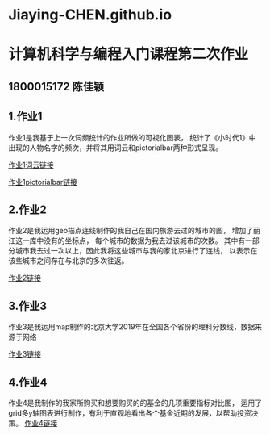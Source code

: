 # Jiaying-CHEN.github.io
# 计算机科学与编程入门课程第二次作业
## 1800015172 陈佳颖
## 1.作业1
作业1是我基于上一次词频统计的作业所做的可视化图表，
统计了《小时代1》中出现的人物名字的频次，并将其用词云和pictorialbar两种形式呈现。

[作业1词云链接](https://jiaying-chen.github.io/wordcloud_diamond.html)

[作业1pictorialbar链接](https://jiaying-chen.github.io/pictorialbar_base.html)


## 2.作业2
作业2是我运用geo描点连线制作的我自己在国内旅游去过的城市的图，
增加了丽江这一库中没有的坐标点，
每个城市的数据为我去过该城市的次数。
其中有一部分城市我去过一次以上，因此我将这些城市与我的家北京进行了连线，
以表示在该些城市之间存在与北京的多次往返。

[作业2链接](https://jiaying-chen.github.io/geo_%E6%97%85%E6%B8%B8%E7%BA%BF%E8%B7%AF%E5%9B%BE.html)

## 3.作业3
作业3是我运用map制作的北京大学2019年在全国各个省份的理科分数线，数据来源于网络

[作业3链接](Jiaying-CHEN.github.io/2019年北京大学高考录取分数线_map.html)

## 4.作业4
作业4是我制作的我家所购买和想要购买的的基金的几项重要指标对比图，
运用了grid多y轴图表进行制作，有利于直观地看出各个基金近期的发展，以帮助投资决策。
[作业4链接](https://jiaying-chen.github.io/grid_multi_yaxis_%E5%9F%BA%E9%87%91.html)
